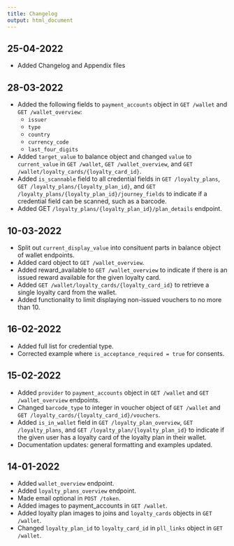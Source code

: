 ```yaml
---
title: Changelog
output: html_document
---
```

## 25-04-2022

- Added Changelog and Appendix files

## 28-03-2022

- Added the following fields to `payment_accounts` object in `GET /wallet` and `GET /wallet_overview`: 
    - `issuer`
    - `type`
    - `country`
    - `currency_code`
    - `last_four_digits`
- Added `target_value` to balance object and changed `value` to `current_value` in `GET /wallet`, `GET /wallet_overview`, and `GET /wallet/loyalty_cards/{loyalty_card_id}`.
- Added `is_scannable` field to all credential fields in `GET /loyalty_plans`, `GET /loyalty_plans/{loyalty_plan_id}`, and `GET /loyalty_plans/{loyalty_plan_id}/journey_fields` to indicate if a credential field can be scanned, such as a barcode.
- Added GET `/loyalty_plans/{loyalty_plan_id}/plan_details` endpoint.


## 10-03-2022

- Split out `current_display_value` into consituent parts in balance object of wallet endpoints.
- Added card object to `GET /wallet_overview`.
- Added reward_available to `GET /wallet_overview` to indicate if there is an issued reward available for the given loyalty card.
- Added `GET /wallet/loyalty_cards/{loyalty_card_id}` to retrieve a single loyalty card from the wallet.
- Added functionality to limit displaying non-issued vouchers to no more than 10.

## 16-02-2022

- Added full list for credential type.
- Corrected example where `is_acceptance_required = true` for consents.

## 15-02-2022

- Added `provider` to `payment_accounts` object in `GET /wallet` and `GET /wallet_overview` endpoints.
- Changed `barcode_type` to integer in voucher object of `GET /wallet` and `GET /loyalty_cards/{loyalty_card_id}/vouchers`.
- Added `is_in_wallet` field in `GET /loyalty_plan_overview`, `GET /loyalty_plans`, and `GET /loyalty_plan/{loyalty_plan_id}` to indicate if the given user has a loyalty card of the loyalty plan in their wallet.
- Documentation updates: general formatting and examples updated.

## 14-01-2022

- Added `wallet_overview` endpoint.
- Added `loyalty_plans_overview` endpoint.
- Made email optional in `POST /token`.
- Added images to payment_accounts in `GET /wallet`.
- Added loyalty plan images to joins and `loyalty_cards` objects in `GET /wallet`.
- Changed `loyalty_plan_id` to `loyalty_card_id` in `pll_links` object in `GET /wallet`.
